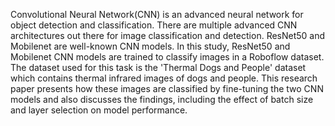 Convolutional Neural Network(CNN) is an advanced neural network for object detection and classification. There are multiple advanced CNN architectures out there for image classification and detection. ResNet50 and Mobilenet are well-known CNN models. In this study, ResNet50 and Mobilenet CNN models are trained to classify images in a Roboflow dataset. The dataset used for this task is the 'Thermal Dogs and People' dataset which contains thermal infrared images of dogs and people. This research paper presents how these images are classified by fine-tuning the two CNN models and also discusses the findings, including the effect of batch size and layer selection on model performance.
